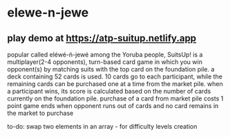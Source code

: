 # elewe-n-jewe
## play demo at https://atp-suitup.netlify.app
popular called eléwé-ń-jewé among the Yoruba people, SuitsUp! is a multiplayer(2-4 opponents), turn-based card game in which you win opponent(s) by matching suits with the top card on the foundation pile.
a deck containing 52 cards is used. 10 cards go to each participant, while the remaining cards can be purchased one at a time from the market pile.
when a participant wins, its score is calculated based on the number of cards currently on the foundation pile.
purchase of a card from market pile costs 1 point 
game ends when opponent runs out of cards and no card remains in the market to purchase

to-do:
swap two elements in an array - for difficulty levels creation 
